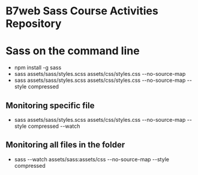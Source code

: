 # B7web Sass Course Activities Repository

# Sass on the command line
- npm install -g sass
- sass assets/sass/styles.scss assets/css/styles.css --no-source-map
- sass assets/sass/styles.scss assets/css/styles.css --no-source-map --style compressed

## Monitoring specific file
- sass assets/sass/styles.scss assets/css/styles.css --no-source-map --style compressed --watch

## Monitoring all files in the folder
- sass --watch assets/sass:assets/css --no-source-map --style compressed
